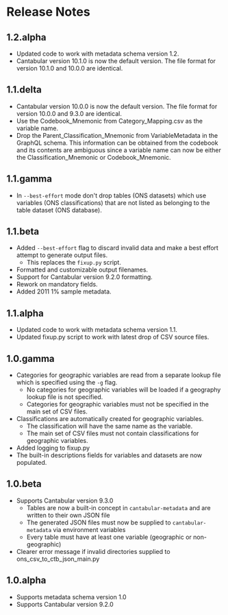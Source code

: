 Release Notes
=============

1.2.alpha
---------
- Updated code to work with metadata schema version 1.2.
- Cantabular version 10.1.0 is now the default version. The file format for version 10.1.0 and
  10.0.0 are identical.

1.1.delta
---------
- Cantabular version 10.0.0 is now the default version. The file format for version 10.0.0 and
  9.3.0 are identical.
- Use the Codebook_Mnemonic from Category_Mapping.csv as the variable name.
- Drop the Parent_Classification_Mnemonic from VariableMetadata in the GraphQL schema. This
  information can be obtained from the codebook and its contents are ambiguous since a variable
  name can now be either the Classification_Mnemonic or Codebook_Mnemonic.

1.1.gamma
---------
- In `--best-effort` mode don't drop tables (ONS datasets) which use variables (ONS classifications) that
  are not listed as belonging to the table dataset (ONS database).

1.1.beta
--------
- Added `--best-effort` flag to discard invalid data and make a best effort
  attempt to generate output files.
  - This replaces the `fixup.py` script.
- Formatted and customizable output filenames.
- Support for Cantabular version 9.2.0 formatting.
- Rework on mandatory fields.
- Added 2011 1% sample metadata.

1.1.alpha
---------
- Updated code to work with metadata schema version 1.1.
- Updated fixup.py script to work with latest drop of CSV source files.

1.0.gamma
---------
- Categories for geographic variables are read from a separate lookup file which is specified
  using the `-g` flag.
  - No categories for geographic variables will be loaded if a geography lookup file is not
    specified.
  - Categories for geographic variables must not be specified in the main set of CSV files.
- Classifications are automatically created for geographic variables.
  - The classification will have the same name as the variable.
  - The main set of CSV files must not contain classifications for geographic variables.
- Added logging to fixup.py
- The built-in descriptions fields for variables and datasets are now populated.

1.0.beta
--------
- Supports Cantabular version 9.3.0
  - Tables are now a built-in concept in `cantabular-metadata` and are written to their own JSON file
  - The generated JSON files must now be supplied to `cantabular-metadata` via environment variables
  - Every table must have at least one variable (geographic or non-geographic)
- Clearer error message if invalid directories supplied to ons_csv_to_ctb_json_main.py

1.0.alpha
---------
- Supports metadata schema version 1.0
- Supports Cantabular version 9.2.0

